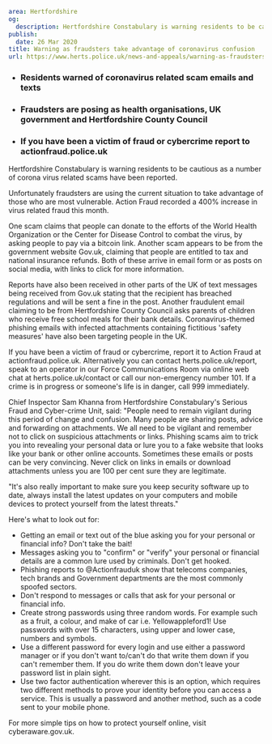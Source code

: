 ```yaml
area: Hertfordshire
og:
  description: Hertfordshire Constabulary is warning residents to be cautious as a number of corona virus related scams have been reported.
publish:
  date: 26 Mar 2020
title: Warning as fraudsters take advantage of coronavirus confusion
url: https://www.herts.police.uk/news-and-appeals/warning-as-fraudsters-take-advantage-of-coronavirus-confusion-1576
```

* ### Residents warned of coronavirus related scam emails and texts

 * ### Fraudsters are posing as health organisations, UK government and Hertfordshire County Council

 * ### If you have been a victim of fraud or cybercrime report to actionfraud.police.uk

Hertfordshire Constabulary is warning residents to be cautious as a number of corona virus related scams have been reported.

Unfortunately fraudsters are using the current situation to take advantage of those who are most vulnerable. Action Fraud recorded a 400% increase in virus related fraud this month.

One scam claims that people can donate to the efforts of the World Health Organization or the Center for Disease Control to combat the virus, by asking people to pay via a bitcoin link. Another scam appears to be from the government website Gov.uk, claiming that people are entitled to tax and national insurance refunds. Both of these arrive in email form or as posts on social media, with links to click for more information.

Reports have also been received in other parts of the UK of text messages being received from Gov.uk stating that the recipient has breached regulations and will be sent a fine in the post. Another fraudulent email claiming to be from Hertfordshire County Council asks parents of children who receive free school meals for their bank details. Coronavirus-themed phishing emails with infected attachments containing fictitious 'safety measures' have also been targeting people in the UK.

If you have been a victim of fraud or cybercrime, report it to Action Fraud at actionfraud.police.uk. Alternatively you can contact herts.police.uk/report, speak to an operator in our Force Communications Room via online web chat at herts.police.uk/contact or call our non-emergency number 101. If a crime is in progress or someone's life is in danger, call 999 immediately.

Chief Inspector Sam Khanna from Hertfordshire Constabulary's Serious Fraud and Cyber-crime Unit, said: "People need to remain vigilant during this period of change and confusion. Many people are sharing posts, advice and forwarding on attachments. We all need to be vigilant and remember not to click on suspicious attachments or links. Phishing scams aim to trick you into revealing your personal data or lure you to a fake website that looks like your bank or other online accounts. Sometimes these emails or posts can be very convincing. Never click on links in emails or download attachments unless you are 100 per cent sure they are legitimate.

"It's also really important to make sure you keep security software up to date, always install the latest updates on your computers and mobile devices to protect yourself from the latest threats."

Here's what to look out for:

 * Getting an email or text out of the blue asking you for your personal or financial info? Don't take the bait!
 * Messages asking you to "confirm" or "verify" your personal or financial details are a common lure used by criminals. Don't get hooked.
 * Phishing reports to @Actionfrauduk show that telecoms companies, tech brands and Government departments are the most commonly spoofed sectors.
 * Don't respond to messages or calls that ask for your personal or financial info.
 * Create strong passwords using three random words. For example such as a fruit, a colour, and make of car i.e. Yellowappleford1! Use passwords with over 15 characters, using upper and lower case, numbers and symbols.
 * Use a different password for every login and use either a password manager or if you don't want to/can't do that write them down if you can't remember them. If you do write them down don't leave your password list in plain sight.
 * Use two factor authentication wherever this is an option, which requires two different methods to prove your identity before you can access a service. This is usually a password and another method, such as a code sent to your mobile phone.

For more simple tips on how to protect yourself online, visit cyberaware.gov.uk.
